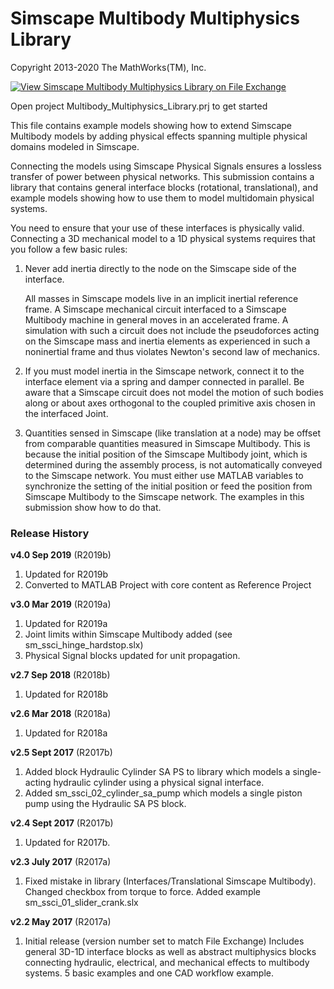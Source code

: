 # **Simscape Multibody Multiphysics Library**
Copyright 2013-2020 The MathWorks(TM), Inc.

[![View Simscape Multibody Multiphysics Library on File Exchange](https://www.mathworks.com/matlabcentral/images/matlab-file-exchange.svg)](https://www.mathworks.com/matlabcentral/fileexchange/37636-simscape-multibody-multiphysics-library)

Open project Multibody_Multiphysics_Library.prj to get started

This file contains example models showing how to extend Simscape Multibody models
by adding physical effects spanning multiple physical domains modeled in Simscape. 

Connecting the models using Simscape Physical Signals ensures a lossless transfer 
of power between physical networks. This submission contains a library that contains 
general interface blocks (rotational, translational), and example models showing 
how to use them to model multidomain physical systems.

You need to ensure that your use of these interfaces is physically valid.  Connecting
a 3D mechanical model to a 1D physical systems requires that you follow a few basic
rules:

1. Never add inertia directly to the node on the Simscape side of the interface.
  
   All masses in Simscape models live in an implicit inertial reference frame. A Simscape mechanical 
   circuit interfaced to a Simscape Multibody machine in general moves in an accelerated frame. A simulation 
   with such a circuit does not include the pseudoforces acting on the Simscape mass and inertia elements 
   as experienced in such a noninertial frame and thus violates Newton's second law of mechanics.

2. If you must model inertia in the Simscape network, connect it to the interface element 
   via a spring and damper connected in parallel.  Be aware that a Simscape circuit does not model 
   the motion of such bodies along or about axes orthogonal to the coupled primitive axis chosen 
   in the interfaced Joint.

3. Quantities sensed in Simscape (like translation at a node) may be offset from comparable quantities
   measured in Simscape Multibody.  This is because the initial position of the Simscape Multibody joint,
   which is determined during the assembly process, is not automatically conveyed to the Simscape network.
   You must either use MATLAB variables to synchronize the setting of the initial position or feed
   the position from Simscape Multibody to the Simscape network.  The examples in this submission
   show how to do that.

### **Release History** 
**v4.0 Sep 2019** (R2019b)   
1. Updated for R2019b
2. Converted to MATLAB Project with core content as Reference Project

**v3.0 	Mar 2019** (R2019a)
1. Updated for R2019a
2. Joint limits within Simscape Multibody added (see sm_ssci_hinge_hardstop.slx)
3. Physical Signal blocks updated for unit propagation.

**v2.7 Sep 2018** (R2018b)
1. Updated for R2018b

**v2.6 Mar 2018** (R2018a)
1. Updated for R2018a

**v2.5 Sept 2017** (R2017b)
1. Added block Hydraulic Cylinder SA PS to library which models
   a single-acting hydraulic cylinder using a physical signal interface.  
2. Added sm_ssci_02_cylinder_sa_pump which models a single 
   piston pump using the Hydraulic SA PS block.                          

**v2.4 Sept 2017** (R2017b)
1. Updated for R2017b.

**v2.3 July 2017** (R2017a)
1. Fixed mistake in library (Interfaces/Translational Simscape Multibody).
   Changed checkbox from torque to force.
   Added example sm_ssci_01_slider_crank.slx                            

**v2.2 	May 2017** (R2017a)
1. Initial release (version number set to match File Exchange)
   Includes general 3D-1D interface blocks as well as abstract multiphysics
   blocks connecting hydraulic, electrical, and mechanical effects to
   multibody systems.  5 basic examples and one CAD workflow example.

